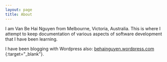 ```yaml
---
layout: page
title: About
---
```


I am Van Be Hai Nguyen from Melbourne, Victoria, Australia. This is where I attempt 
to keep documentation of various aspects of software development that I have been 
learning.

I have been blogging with Wordpress also: 
[ behainguyen.wordpress.com ](https://behainguyen.wordpress.com){:target="_blank"}.
